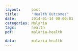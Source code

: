 ```yaml
---
layout:     post
title:      "Health Outcomes"
date:       2014-01-14 00:00:01
categories: Malaria
tags:       health
pdf:        malaria-health

data:       malaria-health
---
```

